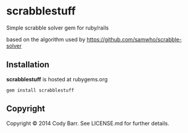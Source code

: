 # scrabblestuff

Simple scrabble solver gem for ruby/rails

based on the algorithm used by https://github.com/samwho/scrabble-solver

## Installation

**scrabblestuff** is hosted at rubygems.org

`gem install scrabblestuff`

## Copyright

Copyright &copy; 2014 Cody Barr. See LICENSE.md for
further details.


